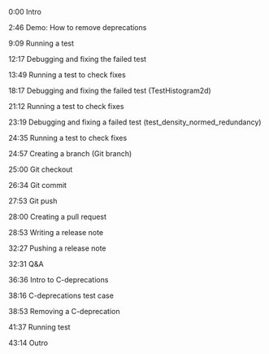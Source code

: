 0:00 Intro

2:46 Demo: How to remove deprecations

9:09 Running a test 

12:17 Debugging and fixing the failed test

13:49 Running a test to check fixes

18:17 Debugging and fixing the failed test (TestHistogram2d)

21:12 Running a test to check fixes

23:19 Debugging and fixing a failed test (test_density_normed_redundancy)

24:35 Running a test to check fixes

24:57 Creating a branch (Git branch)

25:00 Git checkout

26:34 Git commit

27:53 Git push

28:00 Creating a pull request 

28:53 Writing a release note

32:27 Pushing a release note

32:31 Q&A

36:36 Intro to C-deprecations

38:16 C-deprecations test case

38:53 Removing a C-deprecation

41:37 Running test

43:14 Outro
